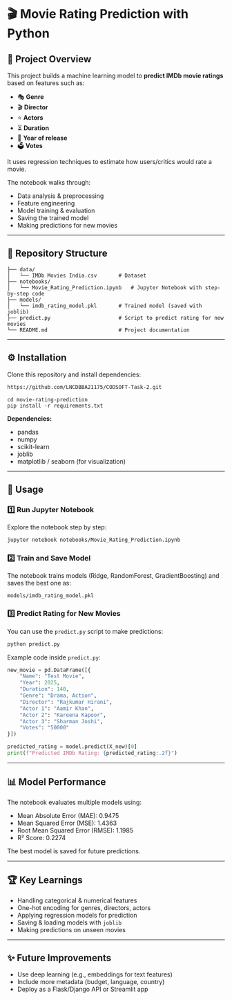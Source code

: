 
# 🎬 Movie Rating Prediction with Python

## 📌 Project Overview
This project builds a machine learning model to **predict IMDb movie ratings** based on features such as:
- 🎭 **Genre**
- 🎬 **Director**
- ⭐ **Actors**
- ⏳ **Duration**
- 📅 **Year of release**
- 🗳️ **Votes**

It uses regression techniques to estimate how users/critics would rate a movie.  

The notebook walks through:
- Data analysis & preprocessing  
- Feature engineering  
- Model training & evaluation  
- Saving the trained model  
- Making predictions for new movies  

---

## 📂 Repository Structure
```
├── data/
│   └── IMDb Movies India.csv       # Dataset
├── notebooks/
│   └── Movie_Rating_Prediction.ipynb   # Jupyter Notebook with step-by-step code
├── models/
│   └── imdb_rating_model.pkl       # Trained model (saved with joblib)
├── predict.py                      # Script to predict rating for new movies
└── README.md                       # Project documentation
```

---

## ⚙️ Installation
Clone this repository and install dependencies:

```bash
https://github.com/LNCDBBA21175/CODSOFT-Task-2.git
```
```
cd movie-rating-prediction
pip install -r requirements.txt
```

**Dependencies:**
- pandas  
- numpy  
- scikit-learn  
- joblib  
- matplotlib / seaborn (for visualization)  

---

## 🚀 Usage

### 1️⃣ Run Jupyter Notebook
Explore the notebook step by step:
```bash
jupyter notebook notebooks/Movie_Rating_Prediction.ipynb
```

### 2️⃣ Train and Save Model
The notebook trains models (Ridge, RandomForest, GradientBoosting) and saves the best one as:
```
models/imdb_rating_model.pkl
```

### 3️⃣ Predict Rating for New Movies
You can use the `predict.py` script to make predictions:

```bash
python predict.py
```

Example code inside `predict.py`:
```python
new_movie = pd.DataFrame([{
    "Name": "Test Movie",
    "Year": 2025,
    "Duration": 140,
    "Genre": "Drama, Action",
    "Director": "Rajkumar Hirani",
    "Actor 1": "Aamir Khan",
    "Actor 2": "Kareena Kapoor",
    "Actor 3": "Sharman Joshi",
    "Votes": "50000"
}])

predicted_rating = model.predict(X_new)[0]
print(f"Predicted IMDb Rating: {predicted_rating:.2f}")
```

---

## 📊 Model Performance
The notebook evaluates multiple models using:
- Mean Absolute Error (MAE): 0.9475
- Mean Squared Error (MSE): 1.4363
- Root Mean Squared Error (RMSE): 1.1985
- R² Score: 0.2274

The best model is saved for future predictions.

---

## 🏆 Key Learnings
- Handling categorical & numerical features  
- One-hot encoding for genres, directors, actors  
- Applying regression models for prediction  
- Saving & loading models with `joblib`  
- Making predictions on unseen movies  

---

## ✨ Future Improvements
- Use deep learning (e.g., embeddings for text features)  
- Include more metadata (budget, language, country)  
- Deploy as a Flask/Django API or Streamlit app  
